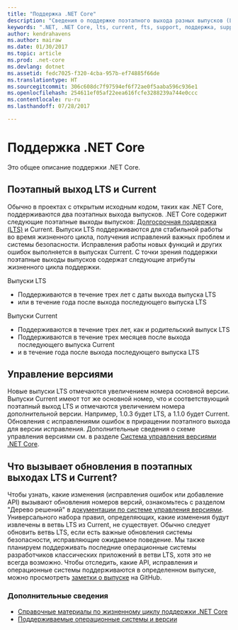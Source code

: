 ```yaml
---
title: "Поддержка .NET Core"
description: "Сведения о поддержке поэтапного выхода разных выпусков (LTS и Current) для .NET Core"
keywords: ".NET, .NET Core, lts, current, fts, support, поддержка, support trains, поддержка поэтапного выхода, support tracks, отслеживание поддержки, Lifecycle, жизненный цикл, release trains, поэтапный выход выпусков"
author: kendrahavens
ms.author: mairaw
ms.date: 01/30/2017
ms.topic: article
ms.prod: .net-core
ms.devlang: dotnet
ms.assetid: fedc7025-f320-4cba-957b-ef74885f66de
ms.translationtype: HT
ms.sourcegitcommit: 306c608dc7f97594ef6f72ae0f5aaba596c936e1
ms.openlocfilehash: 254611ef05af22eea616fcfe3288239a744e0ccc
ms.contentlocale: ru-ru
ms.lasthandoff: 07/28/2017

---
```


# <a name="net-core-support"></a>Поддержка .NET Core

Это общее описание поддержки .NET Core.

## <a name="lts-and-current-release-trains"></a>Поэтапный выход LTS и Current

Обычно в проектах с открытым исходным кодом, таких как .NET Core, поддерживаются два поэтапных выхода выпусков. .NET Core содержит следующие поэтапные выходы выпусков: [Долгосрочная поддержка (LTS)](https://en.wikipedia.org/wiki/Long-term_support) и Current. Выпуски LTS поддерживаются для стабильной работы во время жизненного цикла, получения исправлений важных проблем и системы безопасности. Исправления работы новых функций и других ошибок выполняется в выпусках Current. С точки зрения поддержки поэтапные выходы выпусков содержат следующие атрибуты жизненного цикла поддержки.

Выпуски LTS
* Поддерживаются в течение трех лет с даты выхода выпуска LTS
* или в течение года после выхода последующего выпуска LTS

Выпуски Current
* Поддерживаются в течение трех лет, как и родительский выпуск LTS
* Поддерживаются в течение трех месяцев после выхода последующего выпуска Current
* и в течение года после выхода последующего выпуска LTS

## <a name="versioning"></a>Управление версиями
Новые выпуски LTS отмечаются увеличением номера основной версии. Выпуски Current имеют тот же основной номер, что и соответствующий поэтапный выход LTS и отмечаются увеличением номера дополнительной версии. Например, 1.0.3 будет LTS, а 1.1.0 будет Current. Обновления с исправлениями ошибок в приращении поэтапного выхода для версии исправления. Дополнительные сведения о схеме управления версиями см. в разделе [Система управления версиями .NET Core](index.md).

## <a name="what-causes-updates-in-lts-and-current-trains"></a>Что вызывает обновления в поэтапных выходах LTS и Current?
Чтобы узнать, какие изменения (исправления ошибок или добавление API) вызывают обновления номеров версий, ознакомьтесь с разделом "Дерево решений" в [документации по системе управления версиями](index.md). Универсального набора правил, определяющих, какие изменения будут извлечены в ветвь LTS из Current, не существует. Обычно следует обновить ветвь LTS, если есть важные обновления системы безопасности, исправляющие ожидаемое поведение. Мы также планируем поддерживать последние операционные системы разработчиков классических приложений в ветви LTS, хотя это не всегда возможно. Чтобы отследить, какие API, исправления и операционные системы поддерживаются в определенном выпуске, можно просмотреть [заметки о выпуске](https://github.com/dotnet/core/tree/master/release-notes) на GitHub.

### <a name="further-reading"></a>Дополнительные сведения
* [Справочные материалы по жизненному циклу поддержки .NET Core](https://www.microsoft.com/net/core/support)
* [Поддерживаемые операционные системы и версии](https://github.com/dotnet/core/blob/master/roadmap.md)

